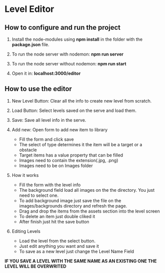 # Level Editor

## How to configure and run the project

1. Install the node-modules using **npm install** in the folder with the **package.json** file. 

2. To run the node server with nodemon: **npm run server**

3. To run the node server without nodemon: **npm run start**

4. Open it in: **localhost:3000/editor**

## How to use the editor

1. New Level Button: Clear all the info to create new level from scratch.

2. Load Button: Select levels saved on the serve and load them.

3. Save: Save all level info in the serve.

4. Add new: Open form to add new item to library
    * Fill the form and click save
    * The select of type determines it the item will be a target or a obstacle
    * Target items has a value property that can be filled
    * Images need to contain the extension(.jpg, .png)
    * Images need to be on Images folder

5. How it works
    * Fill the form with the level info
    * The background field load all images on the the directory. You just need to select one.
    * To add background image just save the file on the images/backgrounds directory and refresh the page.
    * Drag and drop the items from the assets section into the level screen
    * To delete an item just double cliked it
    * After finish just hit the save button

6. Editing Levels
    * Load the level from the select button.
    * Just edit anything you want and save it
    * To save as a new level just change the Level Name Field

**IF YOU SAVE A LEVEL WITH THE SAME NAME AS AN EXISTING ONE THE LEVEL WILL BE OVERWRITED**